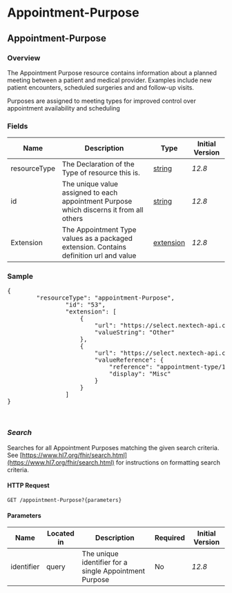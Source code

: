 # Appointment-Purpose

## Appointment-Purpose

### Overview

The Appointment Purpose resource contains information about a planned meeting between a patient and medical provider. Examples include new patient encounters, scheduled surgeries and and follow-up visits.


Purposes are assigned to meeting types for improved control over appointment availability and scheduling

### Fields

| Name | Description | Type | Initial Version |
| ---- | ----------- | ---- | --------------- |
| resourceType | The Declaration of the Type of resource this is. | [string](https://www.hl7.org/fhir/datatypes.html#string) | _12.8_ |
| id | The unique value assigned to each appointment Purpose  which discerns it from all others | [string](https://www.hl7.org/fhir/datatypes.html#string) | _12.8_ |
| Extension | The Appointment Type values as a packaged extension. Contains definition url and value | [extension](https://www.hl7.org/fhir/extensibility.html) | _12.8_ |


### Sample
<pre class="center-column">
{
		"resourceType": "appointment-Purpose",
                "id": "53",
                "extension": [
                    {
                        "url": "https://select.nextech-api.com/api/structuredefinition/appointment-Purpose#name",
                        "valueString": "Other"
                    },
                    {
                        "url": "https://select.nextech-api.com/api/structuredefinition/appointment-type",
                        "valueReference": {
                            "reference": "appointment-type/13",
                            "display": "Misc"
                        }
                    }
                ]
}
</pre>
&nbsp;

### *Search*
Searches for all Appointment Purposes matching the given search criteria. See [https://www.hl7.org/fhir/search.html](https://www.hl7.org/fhir/search.html) for instructions on formatting search criteria.

#### HTTP Request 
`GET /appointment-Purpose?{parameters}`

#### Parameters
| Name | Located in | Description | Required | Initial Version |
| ---- | ---------- | ----------- | -------- | --------------- |
| identifier | query | The unique identifier for a single Appointment Purpose | No | _12.8_ |



